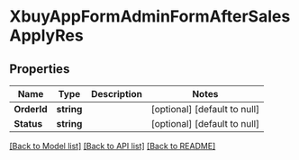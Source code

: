 # XbuyAppFormAdminFormAfterSalesApplyRes

## Properties
Name | Type | Description | Notes
------------ | ------------- | ------------- | -------------
**OrderId** | **string** |  | [optional] [default to null]
**Status** | **string** |  | [optional] [default to null]

[[Back to Model list]](../README.md#documentation-for-models) [[Back to API list]](../README.md#documentation-for-api-endpoints) [[Back to README]](../README.md)

